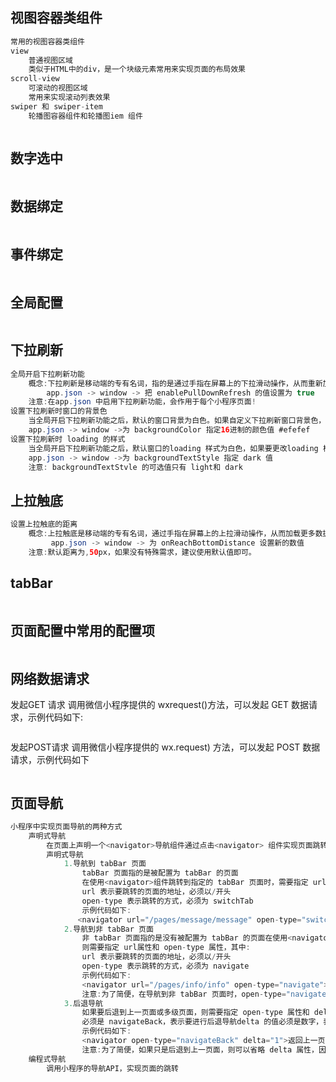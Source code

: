 ## 视图容器类组件
```java
常用的视图容器类组件
view
    普通视图区域
    类似于HTML中的div，是一个块级元素常用来实现页面的布局效果
scroll-view
    可滚动的视图区域
    常用来实现滚动列表效果
swiper 和 swiper-item
    轮播图容器组件和轮播图iem 组件
```
<div style="background-color: rgb(200, 210, 210);  padding:18px; background-repeat: repeat;">
    <div style="width:820px;">
        <img src="微信小程序/img/3.png" alt="">
    </div>
</div>

<div style="background-color: rgb(200, 210, 210);  padding:18px; background-repeat: repeat;">
    <div style="width:820px;">
        <img src="微信小程序/img/4.png" alt="">
    </div>
</div>

<div style="background-color: rgb(200, 210, 210);  padding:18px; background-repeat: repeat;">
    <div style="width:820px;">
        <img src="微信小程序/img/5.png" alt="">
    </div>
</div>

<div style="background-color: rgb(200, 210, 210);  padding:18px; background-repeat: repeat;">
    <div style="width:820px;">
        <img src="微信小程序/img/6.png" alt="">
    </div>
</div>

## 数字选中

<div style="background-color: rgb(200, 210, 210);  padding:18px; background-repeat: repeat;">
    <div style="width:820px;">
        <img src="微信小程序/img/7.png" alt="">
    </div>
</div>

## 数据绑定

<div style="background-color: rgb(200, 210, 210);  padding:18px; background-repeat: repeat;">
    <div style="width:820px;">
        <img src="微信小程序/img/8.png" alt="">
    </div>
</div>
<div style="background-color: rgb(200, 210, 210);  padding:18px; background-repeat: repeat;">
    <div style="width:820px;">
        <img src="微信小程序/img/9.png" alt="">
    </div>
</div>
<div style="background-color: rgb(200, 210, 210);  padding:18px; background-repeat: repeat;">
    <div style="width:820px;">
        <img src="微信小程序/img/10.png" alt="">
    </div>
</div>
<div style="background-color: rgb(200, 210, 210);  padding:18px; background-repeat: repeat;">
    <div style="width:820px;">
        <img src="微信小程序/img/11.png" alt="">
    </div>
</div>

## 事件绑定
<div style="background-color: rgb(200, 210, 210);  padding:18px; background-repeat: repeat;">
    <div style="width:820px;">
        <img src="微信小程序/img/12.png" alt="">
    </div>
</div>
<div style="background-color: rgb(200, 210, 210);  padding:18px; background-repeat: repeat;">
    <div style="width:820px;">
        <img src="微信小程序/img/13.png" alt="">
    </div>
</div>
<div style="background-color: rgb(200, 210, 210);  padding:18px; background-repeat: repeat;">
    <div style="width:820px;">
        <img src="微信小程序/img/14.png" alt="">
    </div>
</div>

## 全局配置
<div style="background-color: rgb(200, 210, 210);  padding:18px; background-repeat: repeat;">
    <div style="width:820px;">
        <img src="微信小程序/img/15.png" alt="">
    </div>
</div>
<div style="background-color: rgb(200, 210, 210);  padding:18px; background-repeat: repeat;">
    <div style="width:820px;">
        <img src="微信小程序/img/16.png" alt="">
    </div>
</div>

## 下拉刷新
```java
全局开启下拉刷新功能
    概念:下拉刷新是移动端的专有名词，指的是通过手指在屏幕上的下拉滑动操作，从而重新加载页面数据的行为设置步骤: 
        app.json -> window -> 把 enablePullDownRefresh 的值设置为 true
    注意:在app.json 中启用下拉刷新功能，会作用于每个小程序页面!
设置下拉刷新时窗口的背景色
    当全局开启下拉刷新功能之后，默认的窗口背景为白色。如果自定义下拉刷新窗口背景色，设置步骤为:
    app.json -> window ->为 backgroundColor 指定16进制的颜色值 #efefef
设置下拉刷新时 loading 的样式
    当全局开启下拉刷新功能之后，默认窗口的loading 样式为白色，如果要更改loading 样式的效果，设置步骤为 
    app.json -> window ->为 backgroundTextStyle 指定 dark 值
    注意: backgroundTextStvle 的可选值只有 light和 dark
```
## 上拉触底
```java
设置上拉触底的距离
    概念:上拉触底是移动端的专有名词，通过手指在屏幕上的上拉滑动操作，从而加载更多数据的行为。设置步骤: 
         app.json -> window -> 为 onReachBottomDistance 设置新的数值
    注意:默认距离为,50px，如果没有特殊需求，建议使用默认值即可。
```

## tabBar
<div style="background-color: rgb(200, 210, 210);  padding:18px; background-repeat: repeat;">
    <div style="width:820px;">
        <img src="微信小程序/img/17.png" alt="">
    </div>
</div>
<div style="background-color: rgb(200, 210, 210);  padding:18px; background-repeat: repeat;">
    <div style="width:820px;">
        <img src="微信小程序/img/18.png" alt="">
    </div>
</div>
<div style="background-color: rgb(200, 210, 210);  padding:18px; background-repeat: repeat;">
    <div style="width:820px;">
        <img src="微信小程序/img/19.png" alt="">
    </div>
</div>
<div style="background-color: rgb(200, 210, 210);  padding:18px; background-repeat: repeat;">
    <div style="width:820px;">
        <img src="微信小程序/img/20.png" alt="">
    </div>
</div>
<div style="background-color: rgb(200, 210, 210);  padding:18px; background-repeat: repeat;">
    <div style="width:820px;">
        <img src="微信小程序/img/21.png" alt="">
    </div>
</div>

## 页面配置中常用的配置项
<div style="background-color: rgb(200, 210, 210);  padding:18px; background-repeat: repeat;">
    <div style="width:820px;">
        <img src="微信小程序/img/22.png" alt="">
    </div>
</div>

## 网络数据请求
发起GET 请求
调用微信小程序提供的 wxrequest()方法，可以发起 GET 数据请求，示例代码如下:
<div style="background-color: rgb(200, 210, 210);  padding:18px; background-repeat: repeat;">
    <div style="width:820px;">
        <img src="微信小程序/img/23.png" alt="">
    </div>
</div>

发起POST请求
调用微信小程序提供的 wx.request) 方法，可以发起 POST 数据请求，示例代码如下
<div style="background-color: rgb(200, 210, 210);  padding:18px; background-repeat: repeat;">
    <div style="width:820px;">
        <img src="微信小程序/img/24.png" alt="">
    </div>
</div>
<div style="background-color: rgb(200, 210, 210);  padding:18px; background-repeat: repeat;">
    <div style="width:820px;">
        <img src="微信小程序/img/25.png" alt="">
    </div>
</div>
<div style="background-color: rgb(200, 210, 210);  padding:18px; background-repeat: repeat;">
    <div style="width:820px;">
        <img src="微信小程序/img/26.png" alt="">
    </div>
</div>

## 页面导航
```java
小程序中实现页面导航的两种方式
    声明式导航
        在页面上声明一个<navigator>导航组件通过点击<navigator> 组件实现页面跳转
        声明式导航
            1.导航到 tabBar 页面
                tabBar 页面指的是被配置为 tabBar 的页面
                在使用<navigator>组件跳转到指定的 tabBar 页面时，需要指定 url属性和 open-type 属性，其中:
                url 表示要跳转的页面的地址，必须以/开头
                open-type 表示跳转的方式，必须为 switchTab 
                示例代码如下:
               <navigator url="/pages/message/message" open-type="switchTab">导航到消息页面</navigator>
            2.导航到非 tabBar 页面
                非 tabBar 页面指的是没有被配置为 tabBar 的页面在使用<navigator>组件跳转到普通的非 tabBar 页面时，
                则需要指定 url属性和 open-type 属性，其中:
                url 表示要跳转的页面的地址，必须以/开头
                open-type 表示跳转的方式，必须为 navigate
                示例代码如下:
                <navigator url="/pages/info/info" open-type="navigate">导航到info页面</navigator>
                注意:为了简便，在导航到非 tabBar 页面时，open-type="navigate"属性可以省略
            3.后退导航
                如果要后退到上一页面或多级页面，则需要指定 open-type 属性和 delta 属性，其中open-type 的值
                必须是 navigateBack，表示要进行后退导航delta 的值必须是数字，表示要后退的层级
                示例代码如下:
                <navigator open-type="navigateBack" delta="1">返回上一页</navigator>
                注意:为了简便，如果只是后退到上一页面，则可以省略 delta 属性，因为其默认值就是 1。
    编程式导航
        调用小程序的导航API，实现页面的跳转
```